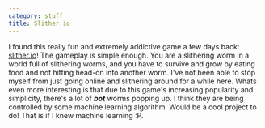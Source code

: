 ```yaml
---
category: stuff
title: Slither.io
---
```


I found this really fun and extremely addictive game a few days back: [slither.io](http://slither.io)! 
The gameplay is simple enough. 
You are a slithering worm in a world full of slithering worms, and you have to survive and grow by eating food and not hitting head-on into another worm.
I've not been able to stop myself from just going online and slithering around for a while here. Whats even more interesting is that due to this game's increasing
popularity and simplicity, there's a lot of ***bot*** worms popping up. I think they are being controlled by some machine learning algorithm. Would be a cool project to do!
That is if I knew machine learning :P.
